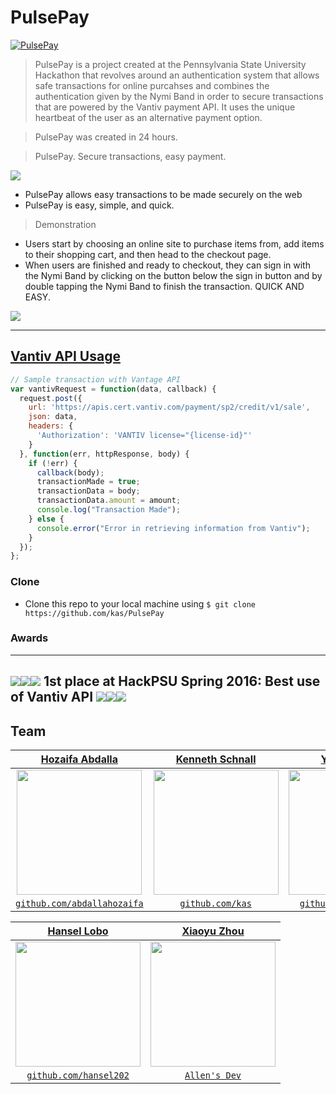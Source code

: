 # PulsePay

<a href="http://devpost.com/software/pulsepay"><img src="https://cloud.githubusercontent.com/assets/10437615/14449050/08da0692-003d-11e6-8660-6b3d451fadac.png" title="PulsePay" alt="PulsePay"></a>

> PulsePay is a project created at the Pennsylvania State University Hackathon that revolves around an authentication system that allows safe transactions for online purcahses and combines the authentication given by the Nymi Band in order to secure transactions that are powered by the Vantiv payment API. It uses the unique heartbeat of the user as an alternative payment option.

> PulsePay was created in 24 hours.

> PulsePay.  Secure transactions, easy payment.

<a href="http://devpost.com/software/pulsepay" ><img src="https://cloud.githubusercontent.com/assets/10437615/14449090/81d3ca7e-003d-11e6-977a-829727bc5fb6.PNG"></a>

- PulsePay allows easy transactions to be made securely on the web
- PulsePay is easy, simple, and quick.

> Demonstration

- Users start by choosing an online site to purchase items from, add items to their shopping cart, and then head to the checkout page. 
- When users are finished and ready to checkout, they can sign in with the Nymi Band by clicking on the button below the sign in button and by double tapping the Nymi Band to finish the transaction. QUICK AND EASY. 

<a href="https://preview.c9users.io/yehyaawad/hackpsu2016/HackPSU/backend/website/index.html" target="_blank"><img src="https://cloud.githubusercontent.com/assets/10437615/14449199/903382a2-003e-11e6-9cea-7d745f1e32d9.gif">

---
## Vantiv API Usage

```javascript
// Sample transaction with Vantage API
var vantivRequest = function(data, callback) {
  request.post({
    url: 'https://apis.cert.vantiv.com/payment/sp2/credit/v1/sale',
    json: data,
    headers: {
      'Authorization': 'VANTIV license="{license-id}"'
    }
  }, function(err, httpResponse, body) {
    if (!err) {
      callback(body);
      transactionMade = true;
      transactionData = body;
      transactionData.amount = amount;
      console.log("Transaction Made");
    } else {
      console.error("Error in retrieving information from Vantiv");
    }
  });
};
```
### Clone

- Clone this repo to your local machine using `$ git clone https://github.com/kas/PulsePay`

### Awards
---
<img src="http://i764.photobucket.com/albums/xx284/Futarest/owner_icongif.png" border="0"><img src="http://i764.photobucket.com/albums/xx284/Futarest/owner_icongif.png" border="0"><img src="http://i764.photobucket.com/albums/xx284/Futarest/owner_icongif.png" border="0"> 1st place at HackPSU Spring 2016: Best use of Vantiv API <img src="http://i764.photobucket.com/albums/xx284/Futarest/owner_icongif.png" border="0"><img src="http://i764.photobucket.com/albums/xx284/Futarest/owner_icongif.png" border="0"><img src="http://i764.photobucket.com/albums/xx284/Futarest/owner_icongif.png" border="0">
---

## Team

| <a href="http://hozaifaabdalla.com" target="_blank">**Hozaifa Abdalla**</a> | <a href="https://kensch.com" target="_blank">**Kenneth Schnall**</a> | <a href="http://www.yehyaawad.com" target="_blank">**Yehya Awad**</a> |
| :---: |:---:| :---:|
| <a href="http://hozaifaabdalla.com" target="_blank"><img src="https://cloud.githubusercontent.com/assets/10437615/14451031/7b62c078-0051-11e6-8f79-1cae306401b7.gif" width="200"></a>    | <a href="http://kensch.com" target="_blank"><img src="https://avatars0.githubusercontent.com/u/7661552?v=3&s=460" width="200"></a> | <a href="http://yehyaawad.com" target="_blank"><img src="http://www.yehyaawad.com/img/headshot-y2.jpg" width="200"></a>  |
| <a href="http://github.com/abdallahozaifa" target="_blank">`github.com/abdallahozaifa`</a> | <a href="http://github.com/kas" target="_blank">`github.com/kas`</a> | <a href="http://github.com/awadyehya" target="_blank">`github.com/awadyehya`</a> |

| <a href="Hansel's website" target="_blank">**Hansel Lobo**</a> | <a href="Alan's website" target="_blank">**Xiaoyu Zhou**</a> | 
| :---: |:---:|
| <a href="Hansel's website" target="_blank"><img src="https://scontent.xx.fbcdn.net/v/t1.0-9/12936656_1222540204424499_4999199656490007862_n.jpg?oh=734d4f20987a7b0e44be7640abfd2cd8&amp;oe=57854664" width="200"></a> | <a href="Allen's website" target="_blank"><img src="https://scontent-lga3-1.xx.fbcdn.net/v/t1.0-9/12990852_10206445712801710_4553203964392502793_n.jpg?oh=bc3e359fe41ca0f50662a940fe887f92&oe=577A3EC2" width="200"></a> | 
| <a href="http://github.com/hansel202" target="_blank">`github.com/hansel202`</a> | <a href="http://www.allenzdev.com" target="_blank">`Allen's Dev`</a> | 
